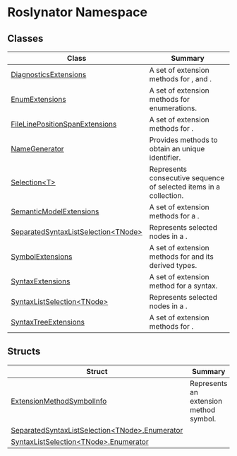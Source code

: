 # Roslynator Namespace

## Classes

| Class| Summary|
| --- | --- |
| [DiagnosticsExtensions](Roslynator.DiagnosticsExtensions.md) | A set of extension methods for ,  and \. |
| [EnumExtensions](Roslynator.EnumExtensions.md) | A set of extension methods for enumerations\. |
| [FileLinePositionSpanExtensions](Roslynator.FileLinePositionSpanExtensions.md) | A set of extension methods for \. |
| [NameGenerator](Roslynator.NameGenerator.md) | Provides methods to obtain an unique identifier\. |
| [Selection\<T>](Roslynator.Selection-1.md) | Represents consecutive sequence of selected items in a collection\. |
| [SemanticModelExtensions](Roslynator.SemanticModelExtensions.md) | A set of extension methods for a \. |
| [SeparatedSyntaxListSelection\<TNode>](Roslynator.SeparatedSyntaxListSelection-1.md) | Represents selected nodes in a \. |
| [SymbolExtensions](Roslynator.SymbolExtensions.md) | A set of extension methods for  and its derived types\. |
| [SyntaxExtensions](Roslynator.SyntaxExtensions.md) | A set of extension method for a syntax\. |
| [SyntaxListSelection\<TNode>](Roslynator.SyntaxListSelection-1.md) | Represents selected nodes in a \. |
| [SyntaxTreeExtensions](Roslynator.SyntaxTreeExtensions.md) | A set of extension methods for \. |

## Structs

| Struct| Summary|
| --- | --- |
| [ExtensionMethodSymbolInfo](Roslynator.ExtensionMethodSymbolInfo.md) | Represents an extension method symbol\. |
| [SeparatedSyntaxListSelection\<TNode>.Enumerator](Roslynator.SeparatedSyntaxListSelection-1.Enumerator.md) | |
| [SyntaxListSelection\<TNode>.Enumerator](Roslynator.SyntaxListSelection-1.Enumerator.md) | |

